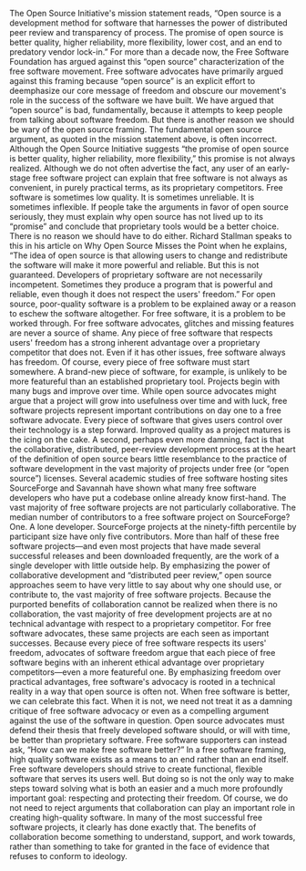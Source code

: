 The Open Source Initiative's mission statement reads, “Open source is a development method for software that harnesses the power of distributed peer review and transparency of process. The promise of open source is better quality, higher reliability, more flexibility, lower cost, and an end to predatory vendor lock-in.” For more than a decade now, the Free Software Foundation has argued against this “open source” characterization of the free software movement. Free software advocates have primarily argued against this framing because “open source” is an explicit effort to deemphasize our core message of freedom and obscure our movement's role in the success of the software we have built. We have argued that “open source” is bad, fundamentally, because it attempts to keep people from talking about software freedom. But there is another reason we should be wary of the open source framing. The fundamental open source argument, as quoted in the mission statement above, is often incorrect. Although the Open Source Initiative suggests “the promise of open source is better quality, higher reliability, more flexibility,” this promise is not always realized. Although we do not often advertise the fact, any user of an early-stage free software project can explain that free software is not always as convenient, in purely practical terms, as its proprietary competitors. Free software is sometimes low quality. It is sometimes unreliable. It is sometimes inflexible. If people take the arguments in favor of open source seriously, they must explain why open source has not lived up to its “promise” and conclude that proprietary tools would be a better choice. There is no reason we should have to do either. Richard Stallman speaks to this in his article on Why Open Source Misses the Point when he explains, “The idea of open source is that allowing users to change and redistribute the software will make it more powerful and reliable. But this is not guaranteed. Developers of proprietary software are not necessarily incompetent. Sometimes they produce a program that is powerful and reliable, even though it does not respect the users' freedom.” For open source, poor-quality software is a problem to be explained away or a reason to eschew the software altogether. For free software, it is a problem to be worked through. For free software advocates, glitches and missing features are never a source of shame. Any piece of free software that respects users' freedom has a strong inherent advantage over a proprietary competitor that does not. Even if it has other issues, free software always has freedom. Of course, every piece of free software must start somewhere. A brand-new piece of software, for example, is unlikely to be more featureful than an established proprietary tool. Projects begin with many bugs and improve over time. While open source advocates might argue that a project will grow into usefulness over time and with luck, free software projects represent important contributions on day one to a free software advocate. Every piece of software that gives users control over their technology is a step forward. Improved quality as a project matures is the icing on the cake. A second, perhaps even more damning, fact is that the collaborative, distributed, peer-review development process at the heart of the definition of open source bears little resemblance to the practice of software development in the vast majority of projects under free (or “open source”) licenses. Several academic studies of free software hosting sites SourceForge and Savannah have shown what many free software developers who have put a codebase online already know first-hand. The vast majority of free software projects are not particularly collaborative. The median number of contributors to a free software project on SourceForge? One. A lone developer. SourceForge projects at the ninety-fifth percentile by participant size have only five contributors. More than half of these free software projects—and even most projects that have made several successful releases and been downloaded frequently, are the work of a single developer with little outside help. By emphasizing the power of collaborative development and “distributed peer review,” open source approaches seem to have very little to say about why one should use, or contribute to, the vast majority of free software projects. Because the purported benefits of collaboration cannot be realized when there is no collaboration, the vast majority of free development projects are at no technical advantage with respect to a proprietary competitor. For free software advocates, these same projects are each seen as important successes. Because every piece of free software respects its users' freedom, advocates of software freedom argue that each piece of free software begins with an inherent ethical advantage over proprietary competitors—even a more featureful one. By emphasizing freedom over practical advantages, free software's advocacy is rooted in a technical reality in a way that open source is often not. When free software is better, we can celebrate this fact. When it is not, we need not treat it as a damning critique of free software advocacy or even as a compelling argument against the use of the software in question. Open source advocates must defend their thesis that freely developed software should, or will with time, be better than proprietary software. Free software supporters can instead ask, “How can we make free software better?” In a free software framing, high quality software exists as a means to an end rather than an end itself. Free software developers should strive to create functional, flexible software that serves its users well. But doing so is not the only way to make steps toward solving what is both an easier and a much more profoundly important goal: respecting and protecting their freedom. Of course, we do not need to reject arguments that collaboration can play an important role in creating high-quality software. In many of the most successful free software projects, it clearly has done exactly that. The benefits of collaboration become something to understand, support, and work towards, rather than something to take for granted in the face of evidence that refuses to conform to ideology.